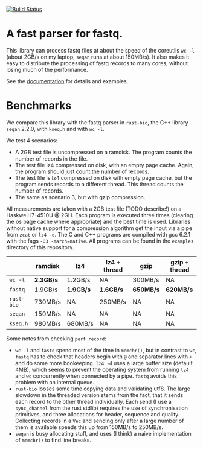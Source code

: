 [![Build Status](https://travis-ci.org/aseyboldt/fastq-rs.svg?branch=master)](https://travis-ci.org/aseyboldt/fastq-rs)

# A fast parser for fastq.

This library can process fastq files at about the speed of the
coreutils `wc -l` (about 2GB/s on my laptop, `seqan` runs at
about 150MB/s). It also makes it easy to distribute the
processing of fastq records to many cores, without losing much
of the performance.

See the [documentation](https://docs.rs/fastq/) for details and examples.

# Benchmarks

We compare this library with the fastq parser in `rust-bio`,
the C++ library `seqan` 2.2.0, with `kseq.h` and with `wc -l`.

We test 4 scenarios:
- A 2GB test file is uncompressed on a ramdisk. The program
  counts the number of records in the file.
- The test file lz4 compressed on disk, with an empty page
  cache. Again, the program should just count the number
  of records.
- The test file is lz4 compressed on disk with empty page
  cache, but the program sends records to a different
  thread. This thread counts the number of records.
- The same as scenario 3, but with gzip compression.

All measurements are taken with a 2GB test file (TODO describe!)
on a Haskwell i7-4510U @ 2GH. Each program is executed three
times (clearing the os page cache where appropriate) and the best
time is used. Libraries without native support for a compression
algorithm get the input via a pipe from `zcat` or `lz4 -d`.
The C and C++ programs are compiled with gcc 6.2.1 with the
fags `-O3 -march=native`. All programs can be found in the
`examples` directory of this repository.


|           |   ramdisk  |   lz4     | lz4 + thread | gzip    | gzip + thread |
| ----------| -----------| --------- | ------------ | ------- | ------------- |
| `wc -l`   | **2.3GB/s**|  1.2GB/s  |  NA          | 300MB/s |  NA           |
| `fastq`   |   1.9GB/s  |**1.9GB/s**| **1.6GB/s**  |**650MB/s**|**620MB/s** |
| `rust-bio`|   730MB/s  |     NA    |  250MB/s     |   NA    |    NA         |
| `seqan`   |   150MB/s  |     NA    |    NA        |   NA    |    NA         |
| `kseq.h`  |   980MB/s  |  680MB/s  |    NA        |   NA    |    NA         |

Some notes from checking `perf record`:

- `wc -l` and `fastq` spend most of the time in `memchr()`, but in contrast
  to `wc`, `fastq` has to check that headers begin with `@` and separator
  lines with `+` and do some more bookeeping.
  `lz4 -d` uses a large buffer size (default 4MB), which seems to prevent
  the operating system from running `lz4` and `wc` concurrently when connected
  by a pipe. `fastq` avoids this problem with an internal queue.
- `rust-bio` looses some time copying data and validating utf8.
  The large slowdown in the threaded version stems from the fact, that it
  sends each record to the other thread individually. Each send (I use a
  `sync_channel` from the rust stdlib) requires the use of synchronisation
  primitives, and three allocations for header, sequence and quality.
  Collecting records in a `Vec` and sending only after a large number of
  them is available speeds this up from 150MB/s to 250MB/s.
- `seqan` is busy allocating stuff, and uses (I think) a naive
  implementation of `memchr()` to find line breaks.

